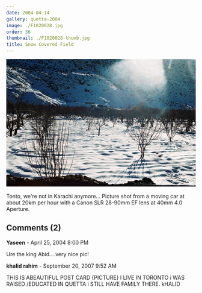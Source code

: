 ```yaml
---
date: 2004-04-14
gallery: quetta-2004
image: ./F1020028.jpg
order: 36
thumbnail: ./F1020028-thumb.jpg
title: Snow Covered Field
---
```


![Snow Covered Field](./F1020028.jpg)

Tonto, we're not in Karachi anymore...
Picture shot from a moving car at about 20km per hour with a Canon SLR 28-90mm EF lens at 40mm 4.0 Aperture.

<div id="comments">

## Comments (2)

<div id="comment">

**Yaseen** - April 25, 2004  8:00 PM

Ure the king Abid....very nice pic!

</div>

<div id="comment">

**khalid rahim** - September 20, 2007  9:52 AM

THIS IS ABEAUTIFUL POST CARD {PICTURE} I LIVE IN TORONTO i WAS RAISED /EDUCATED
IN QUETTA i STILL HAVE FAMILY THERE.
kHALID

</div>

</div>
